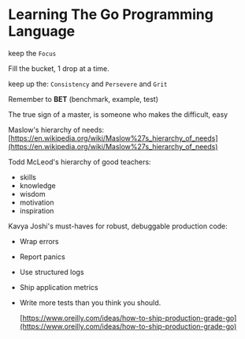 # Learning The Go Programming Language

keep the `Focus`

Fill the bucket, 1 drop at a time.

keep up the: `Consistency` and `Persevere` and `Grit`

Remember to **BET** (benchmark, example, test)

The true sign of a master, is someone who makes the difficult, easy

Maslow's hierarchy of needs: [https://en.wikipedia.org/wiki/Maslow%27s_hierarchy_of_needs](https://en.wikipedia.org/wiki/Maslow%27s_hierarchy_of_needs)

Todd McLeod's hierarchy of good teachers:

- skills
- knowledge
- wisdom
- motivation
- inspiration

Kavya Joshi's must-haves for robust, debuggable production code:

- Wrap errors
- Report panics
- Use structured logs
- Ship application metrics
- Write more tests than you think you should.

  [https://www.oreilly.com/ideas/how-to-ship-production-grade-go](https://www.oreilly.com/ideas/how-to-ship-production-grade-go)
